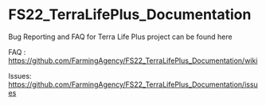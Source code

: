 # FS22_TerraLifePlus_Documentation
Bug Reporting and FAQ for Terra Life Plus project can be found here

FAQ : https://github.com/FarmingAgency/FS22_TerraLifePlus_Documentation/wiki

Issues: https://github.com/FarmingAgency/FS22_TerraLifePlus_Documentation/issues
